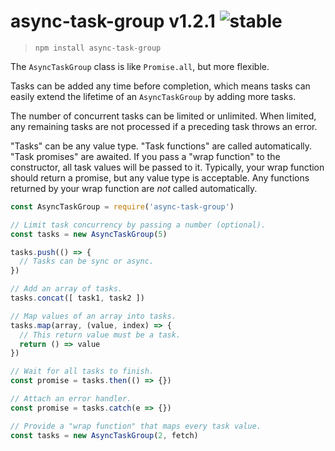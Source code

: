 
# async-task-group v1.2.1 ![stable](https://img.shields.io/badge/stability-stable-4EBA0F.svg?style=flat)

> `npm install async-task-group`

The `AsyncTaskGroup` class is like `Promise.all`, but more flexible.

Tasks can be added any time before completion, which means tasks can easily extend the lifetime of an `AsyncTaskGroup` by adding more tasks.

The number of concurrent tasks can be limited or unlimited. When limited, any remaining tasks are not processed if a preceding task throws an error.

"Tasks" can be any value type. "Task functions" are called automatically. "Task promises" are awaited. If you pass a "wrap function" to the constructor, all task values will be passed to it. Typically, your wrap function should return a promise, but any value type is acceptable. Any functions returned by your wrap function are *not* called automatically.

```js
const AsyncTaskGroup = require('async-task-group')

// Limit task concurrency by passing a number (optional).
const tasks = new AsyncTaskGroup(5)

tasks.push(() => {
  // Tasks can be sync or async.
})

// Add an array of tasks.
tasks.concat([ task1, task2 ])

// Map values of an array into tasks.
tasks.map(array, (value, index) => {
  // This return value must be a task.
  return () => value
})

// Wait for all tasks to finish.
const promise = tasks.then(() => {})

// Attach an error handler.
const promise = tasks.catch(e => {})

// Provide a "wrap function" that maps every task value.
const tasks = new AsyncTaskGroup(2, fetch)
```
